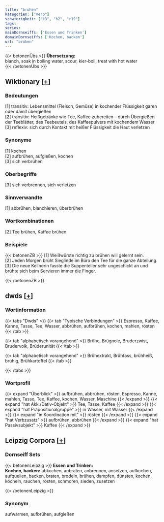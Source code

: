 ```yaml
---
title: "brühen"
kategorien: ["Verb"]
schwierigkeit: ["k3", "h2", "r19"]
tags:
series:
mainDornseiffs: ['Essen und Trinken']
domainDornseiffs: ['Kochen, backen']
url: "brühen"
---
```


{{< betonenÜbs >}}
**Übersetzung:**  
blanch, soak in boiling water, scour, kier-boil, treat with hot  water  
{{< /betonenÜbs >}}

## Wiktionary [[+](https://de.wiktionary.org/wiki/brühen)]

### Bedeutungen
[1] transitiv: Lebensmittel (Fleisch, Gemüse) in kochender Flüssigkeit garen oder damit übergießen  
[2] transitiv: Heißgetränke wie Tee, Kaffee zubereiten – durch Übergießen der Teeblätter, des Teebeutels, des Kaffeepulvers mit kochendem Wasser  
[3] reflexiv: sich durch Kontakt mit heißer Flüssigkeit die Haut verletzen  

### Synonyme
[1] kochen  
[2] aufbrühen, aufgießen, kochen  
[3] sich verbrühen  

### Oberbegriffe
[3] sich verbrennen, sich verletzen  

### Sinnverwandte
[1] abbrühen, blanchieren, überbrühen  

### Wortkombinationen
[2] Tee brühen, Kaffee brühen  

### Beispiele
{{< betonenZB >}}
[1] Weißwürste richtig zu brühen will gelernt sein.  
[2] Jeden Morgen brüht Sieglinde im Büro den Tee für die ganze Abteilung.  
[3] Die neue Kellnerin fasste die Suppenteller sehr ungeschickt an und brühte sich beim Servieren immer die Finger.  

{{< /betonenZB >}}


## dwds [[+](https://www.dwds.de/wb/brühen)]

### Wortinformation
{{< tabs "Dwds" >}}
{{< tab "Typische Verbindungen" >}}
Espresso, Kaffee, Kanne, Tasse, Tee, Wasser, abbrühen, aufbrühen, kochen, mahlen, rösten
{{< /tab >}}

{{< tab "alphabetisch vorangehend" >}}
Brühe, Brügnole, Bruderzwist, Brudervolk, Brüderunität
{{< /tab >}}

{{< tab "alphabetisch vorangehend" >}}
Brühextrakt, Brühfass, brühheiß, brühig, Brühkartoffel
{{< /tab >}}

{{< /tabs >}}

### Wortprofil
{{< expand "Überblick" >}} aufbrühen, abbrühen, rösten, Espresso, Kanne, mahlen, Tasse, Tee, Kaffee, kochen, Wasser, Maschine {{< /expand >}}
{{< expand "hat Akk./Dativ-Objekt" >}} Tee, Tasse, Kaffee {{< /expand >}}
{{< expand "hat Präpositionalgruppe" >}} in Wasser, mit Wasser {{< /expand >}}
{{< expand "in Koordination mit" >}} rösten {{< /expand >}}
{{< expand "hat Verbzusatz" >}} aufbrühen, abbrühen {{< /expand >}}
{{< expand "hat Passivsubjekt" >}} Kaffee {{< /expand >}}

## Leipzig Corpora [[+](https://corpora.uni-leipzig.de/en/res?word=brühen&corpusId=deu_newscrawl-public_2018)]

### Dornseiff Sets
{{< betonenLeipzig >}}
**Essen und Trinken:**  
**Kochen, backen:** abkochen, anbraten, anbrennen, ansetzen, aufkochen, aufquellen, backen, braten, brodeln, brühen, dampfen, dünsten, kochen, köcheln, rauchen, rösten, schmoren, sieden, zusetzen  

{{< /betonenLeipzig >}}

### Synonym
aufwärmen, aufbrühen, aufgießen

